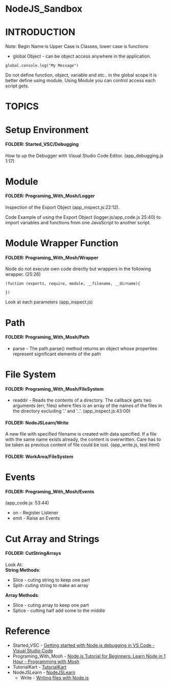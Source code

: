 # NodeJS_Sandbox

# INTRODUCTION  
Note: Begin Name is Upper Case is Classes, lower case is functions

* global Object - can be object access anywhere in the application.

```JS
global.console.log("My Message")
```
Do not define function, object, variable and etc.. in the global scope it is better define using module. Using Module you can control access each script gets.

# TOPICS  

# Setup Environment        
#### FOLDER: Started_VSC/Debugging
How to up the Debugger with Visual Studio Code Editor. (app_debugging.js 1:17)

# Module       
#### FOLDER: Programing_With_Mosh/Logger
Inspection of the Export Object (app_inspect.js:22:12).

Code Example of using the Export Object (logger.js/app_code.js 25:40) to import variables and functions from one JavaScript to another script.  

# Module Wrapper Function
#### FOLDER: Programing_With_Mosh/Wrapper
Node do not execute own code directly but wrappers in the following wrapper. (25:26)

```JS
(fuction (exports, require, module, __filename, __dirname){

})
```
Look at each parameters (app_inspect.js)

# Path
#### FOLDER: Programing_With_Mosh/Path
* parse - The path.parse() method returns an object whose properties represent significant elements of the path

# File System
#### FOLDER: Programing_With_Mosh/FileSystem
* readdir - Reads the contents of a directory. The callback gets two arguments (err, files) where files is an array of the names of the files in the directory excluding '.' and '..'.  (app_inspect.js:43:00)

#### FOLDER: NodeJSLearn/Write
A new file with specified filename is created with data specified. If a file with the same name exists already, the content is overwritten. Care has to be taken as previous content of file could be lost. (app_write.js, test.html)

#### FOLDER: WorkArea/FileSystem


# Events
#### FOLDER: Programing_With_Mosh/Events

(app_code.js: 53:44)
* on - Register Listener
* emit - Raise an Events

# Cut Array and Strings     
#### FOLDER: CutStringArrays    

Look At:   
**String Methods**:   
* Slice - cuting string to keep one part  
* Split- cuting string to make an array

**Array Methods**:
* Slice - cuting array to keep one part      
* Splice - cutting half add some to the middle    


# Reference   
* Started_VSC - [Getting started with Node.js debugging in VS Code - Visual Studio Code
](https://www.youtube.com/watch?v=2oFKNL7vYV8&t=74s)
* Programing_With_Mosh - [Node.js Tutorial for Beginners: Learn Node in 1 Hour - Programming with Mosh](https://www.youtube.com/watch?v=TlB_eWDSMt4&t=859s)
* TutorialKart - [TutorialKart](https://www.tutorialkart.com/nodejs/nodejs-tutorial/)
* NodeJSLearn - [NodeJSLearn](https://nodejs.dev/learn)
    * Write - [Writing files with Node.js](https://nodejs.dev/learn/writing-files-with-nodejs)

